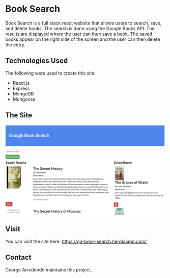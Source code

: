 # Book Search

Book Search is a full stack react website that allows users to search, save, and delete books. The search is done using the Google Books API. The results are displayed where the user can then save a book. The saved books appear on the right side of the screen and the user can then delete the entry.

## Technologies Used

The following were used to create this site:

* React.js
* Express
* MongoDB
* Mongoose

## The Site

![Image of Site](/assets/screenshot.png)

## Visit

You can visit the site here: https://ga-book-search.herokuapp.com/

## Contact

George Arredondo maintains this project.